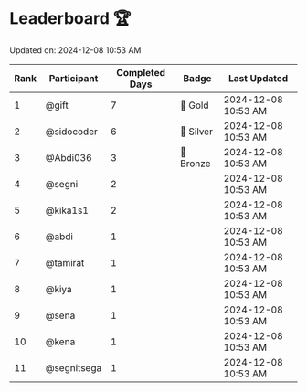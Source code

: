 # Leaderboard 🏆

Updated on: 2024-12-08 10:53 AM

| Rank | Participant       | Completed Days | Badge      | Last Updated         |
|------|-------------------|----------------|------------|----------------------|
| 1    | @gift             | 7              | 🏅 Gold     | 2024-12-08 10:53 AM |
| 2    | @sidocoder        | 6              | 🥈 Silver   | 2024-12-08 10:53 AM |
| 3    | @Abdi036          | 3              | 🥉 Bronze   | 2024-12-08 10:53 AM |
| 4    | @segni            | 2              |            | 2024-12-08 10:53 AM |
| 5    | @kika1s1          | 2              |            | 2024-12-08 10:53 AM |
| 6    | @abdi             | 1              |            | 2024-12-08 10:53 AM |
| 7    | @tamirat          | 1              |            | 2024-12-08 10:53 AM |
| 8    | @kiya             | 1              |            | 2024-12-08 10:53 AM |
| 9    | @sena             | 1              |            | 2024-12-08 10:53 AM |
| 10   | @kena             | 1              |            | 2024-12-08 10:53 AM |
| 11   | @segnitsega       | 1              |            | 2024-12-08 10:53 AM |
